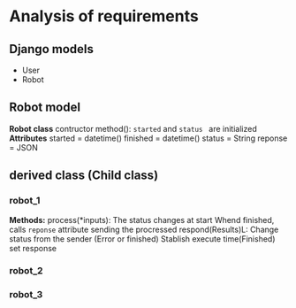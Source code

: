 # Analysis of requirements

## Django models
- User
- Robot

## Robot model
**Robot class**
contructor method():
	`started` and `status ` are initialized
**Attributes**
started = datetime()
finished = datetime()
status = String
reponse = JSON

## derived class (Child class)

### robot_1
**Methods:**
process(*inputs):
    The status changes at start
    Whend finished, calls `reponse` attribute sending the procressed
respond(Results)L:
    Change status from the sender (Error or finished)
    Stablish execute time(Finished)
    set response

### robot_2
### robot_3

